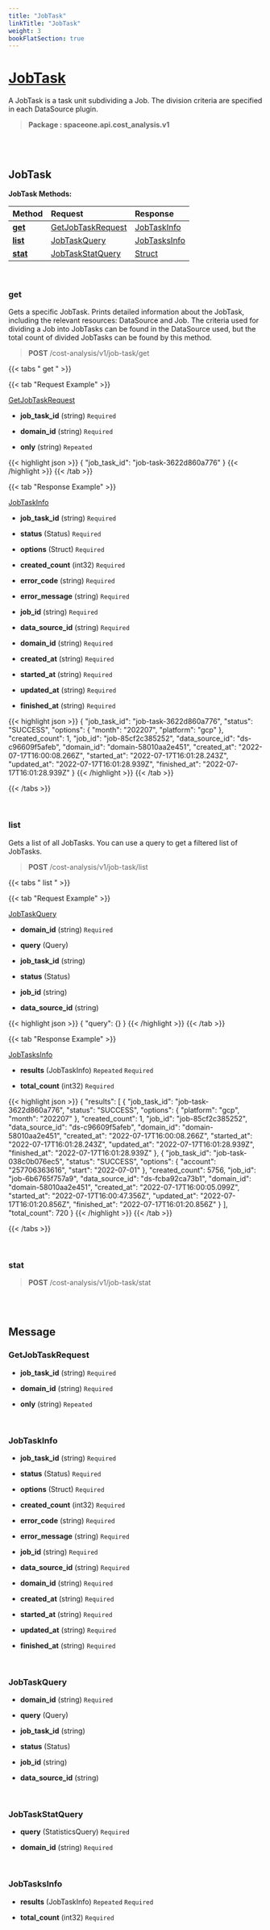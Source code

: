 ```yaml
---
title: "JobTask"
linkTitle: "JobTask"
weight: 3
bookFlatSection: true
---
```

# [JobTask](#JobTask)
A JobTask is a task unit subdividing a Job. The division criteria are specified in each DataSource plugin.


>  **Package : spaceone.api.cost_analysis.v1**

<br>
<br>

## JobTask





**JobTask Methods:**


| Method | Request | Response |
| :----- | :-------- | :-------- |
| [**get**](./JobTask#get) | [GetJobTaskRequest](JobTask#getjobtaskrequest) | [JobTaskInfo](JobTask#jobtaskinfo) |
| [**list**](./JobTask#list) | [JobTaskQuery](JobTask#jobtaskquery) | [JobTasksInfo](JobTask#jobtasksinfo) |
| [**stat**](./JobTask#stat) | [JobTaskStatQuery](JobTask#jobtaskstatquery) | [Struct](JobTask#struct) |



    
<br>

### get

Gets a specific JobTask. Prints detailed information about the JobTask, including the relevant resources: DataSource and Job. The criteria used for dividing a Job into JobTasks can be found in the DataSource used, but the total count of divided JobTasks can be found by this method.



> **POST** /cost-analysis/v1/job-task/get
>





 {{< tabs " get " >}}

 {{< tab "Request Example" >}}



[GetJobTaskRequest](./JobTask#getjobtaskrequest)

* **job_task_id** (string)   `Required` 


* **domain_id** (string)   `Required` 


* **only** (string)  `Repeated`   





{{< highlight json >}}
{
   "job_task_id": "job-task-3622d860a776"
}
{{< /highlight >}}
{{< /tab >}}


 {{< tab "Response Example" >}}

[JobTaskInfo](#JOBTASKINFO)
* **job_task_id** (string)   `Required` 

* **status** (Status)   `Required` 

* **options** (Struct)   `Required` 

* **created_count** (int32)   `Required` 

* **error_code** (string)   `Required` 

* **error_message** (string)   `Required` 

* **job_id** (string)   `Required` 

* **data_source_id** (string)   `Required` 

* **domain_id** (string)   `Required` 

* **created_at** (string)   `Required` 

* **started_at** (string)   `Required` 

* **updated_at** (string)   `Required` 

* **finished_at** (string)   `Required` 



{{< highlight json >}}
{
   "job_task_id": "job-task-3622d860a776",
   "status": "SUCCESS",
   "options": {
       "month": "202207",
       "platform": "gcp"
   },
   "created_count": 1,
   "job_id": "job-85cf2c385252",
   "data_source_id": "ds-c96609f5afeb",
   "domain_id": "domain-58010aa2e451",
   "created_at": "2022-07-17T16:00:08.266Z",
   "started_at": "2022-07-17T16:01:28.243Z",
   "updated_at": "2022-07-17T16:01:28.939Z",
   "finished_at": "2022-07-17T16:01:28.939Z"
}
{{< /highlight >}}
{{< /tab >}}


{{< /tabs >}}


    
<br>

### list

Gets a list of all JobTasks. You can use a query to get a filtered list of JobTasks.



> **POST** /cost-analysis/v1/job-task/list
>





 {{< tabs " list " >}}

 {{< tab "Request Example" >}}



[JobTaskQuery](./JobTask#jobtaskquery)

* **domain_id** (string)   `Required` 


* **query** (Query)  


* **job_task_id** (string)  


* **status** (Status)  


* **job_id** (string)  


* **data_source_id** (string)  





{{< highlight json >}}
{
   "query": {}
}
{{< /highlight >}}
{{< /tab >}}


 {{< tab "Response Example" >}}

[JobTasksInfo](#JOBTASKSINFO)
* **results** (JobTaskInfo)  `Repeated`   `Required` 

* **total_count** (int32)   `Required` 



{{< highlight json >}}
{
   "results": [
       {
           "job_task_id": "job-task-3622d860a776",
           "status": "SUCCESS",
           "options": {
               "platform": "gcp",
               "month": "202207"
           },
           "created_count": 1,
           "job_id": "job-85cf2c385252",
           "data_source_id": "ds-c96609f5afeb",
           "domain_id": "domain-58010aa2e451",
           "created_at": "2022-07-17T16:00:08.266Z",
           "started_at": "2022-07-17T16:01:28.243Z",
           "updated_at": "2022-07-17T16:01:28.939Z",
           "finished_at": "2022-07-17T16:01:28.939Z"
       },
       {
           "job_task_id": "job-task-038c0b076ec5",
           "status": "SUCCESS",
           "options": {
               "account": "257706363616",
               "start": "2022-07-01"
           },
           "created_count": 5756,
           "job_id": "job-6b6765f757a9",
           "data_source_id": "ds-fcba92ca73b1",
           "domain_id": "domain-58010aa2e451",
           "created_at": "2022-07-17T16:00:05.099Z",
           "started_at": "2022-07-17T16:00:47.356Z",
           "updated_at": "2022-07-17T16:01:20.856Z",
           "finished_at": "2022-07-17T16:01:20.856Z"
       }
   ],
   "total_count": 720
}
{{< /highlight >}}
{{< /tab >}}


{{< /tabs >}}


    
<br>

### stat





> **POST** /cost-analysis/v1/job-task/stat
>






    


<br>
<br>

## Message



### GetJobTaskRequest
* **job_task_id** (string)   `Required` 

    
* **domain_id** (string)   `Required` 

    
* **only** (string)  `Repeated`   

    <br>

### JobTaskInfo
* **job_task_id** (string)   `Required` 

    
* **status** (Status)   `Required` 

    
* **options** (Struct)   `Required` 

    
* **created_count** (int32)   `Required` 

    
* **error_code** (string)   `Required` 

    
* **error_message** (string)   `Required` 

    
* **job_id** (string)   `Required` 

    
* **data_source_id** (string)   `Required` 

    
* **domain_id** (string)   `Required` 

    
* **created_at** (string)   `Required` 

    
* **started_at** (string)   `Required` 

    
* **updated_at** (string)   `Required` 

    
* **finished_at** (string)   `Required` 

    <br>

### JobTaskQuery
* **domain_id** (string)   `Required` 

    
* **query** (Query)  

    
* **job_task_id** (string)  

    
* **status** (Status)  

    
* **job_id** (string)  

    
* **data_source_id** (string)  

    <br>

### JobTaskStatQuery
* **query** (StatisticsQuery)   `Required` 

    
* **domain_id** (string)   `Required` 

    <br>

### JobTasksInfo
* **results** (JobTaskInfo)  `Repeated`    `Required` 

    
* **total_count** (int32)   `Required` 

    <br>
